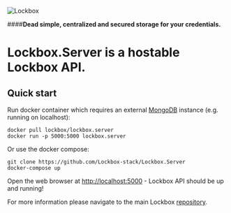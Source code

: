 ![Lockbox](http://spetz.github.io/img/lockbox_logo.png)

####**Dead simple, centralized and secured storage for your credentials.**

# Lockbox.Server is a hostable Lockbox API.

**Quick start**
----------------

Run docker container which requires an external [MongoDB](https://www.mongodb.com) instance (e.g. running on localhost):
```
docker pull lockbox/lockbox.server
docker run -p 5000:5000 lockbox.server 
```

Or use the docker compose:

```
git clone https://github.com/Lockbox-stack/Lockbox.Server
docker-compose up
```

Open the web browser at [http://localhost:5000](http://localhost:5000) - Lockbox API should be up and running!

For more information please navigate to the main Lockbox [repository](https://github.com/Lockbox-stack/Lockbox).